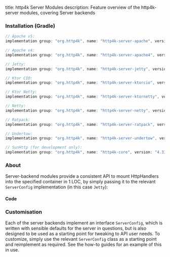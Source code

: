 title: http4k Server Modules
description: Feature overview of the http4k-server modules, covering Server backends

### Installation (Gradle)

```groovy
// Apache v5: 
implementation group: "org.http4k", name: "http4k-server-apache", version: "4.33.2.1"

// Apache v4: 
implementation group: "org.http4k", name: "http4k-server-apache4", version: "4.33.2.1"

// Jetty: 
implementation group: "org.http4k", name: "http4k-server-jetty", version: "4.33.2.1"

// Ktor CIO: 
implementation group: "org.http4k", name: "http4k-server-ktorcio", version: "4.33.2.1"

// Ktor Netty: 
implementation group: "org.http4k", name: "http4k-server-ktornetty", version: "4.33.2.1"

// Netty: 
implementation group: "org.http4k", name: "http4k-server-netty", version: "4.33.2.1"

// Ratpack: 
implementation group: "org.http4k", name: "http4k-server-ratpack", version: "4.33.2.1"

// Undertow: 
implementation group: "org.http4k", name: "http4k-server-undertow", version: "4.33.2.1"

// SunHttp (for development only): 
implementation group: "org.http4k", name: "http4k-core", version: "4.33.2.1"
```

### About
Server-backend modules provide a consistent API to mount HttpHandlers into the specified container in 1 LOC, by 
simply passing it to the relevant `ServerConfig` implementation (in this case `Jetty`):

#### Code [<img class="octocat"/>](https://github.com/http4k/http4k/blob/master/src/docs/guide/reference/servers/example_http.kt)

<script src="https://gist-it.appspot.com/https://github.com/http4k/http4k/blob/master/src/docs/guide/reference/servers/example_http.kt"></script>

### Customisation
Each of the server backends implement an interface `ServerConfig`, which is written with sensible defaults for the server in questions, 
but is also designed to be used as a starting point for tweaking to API user needs. To customize, simply use the relevant `ServerConfig` 
class as a starting point and reimplement as required. See the how-to guides for an example of this in use.
